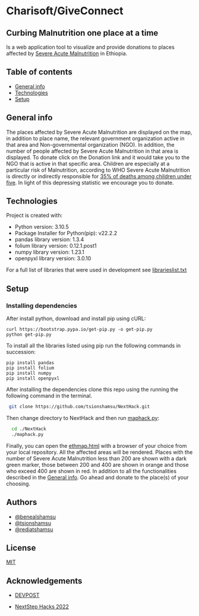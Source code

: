 # Charisoft/GiveConnect

## Curbing Malnutrition one place at a time
Is a web application tool to visualize and provide donations to places
affected by [Severe Acute
Malnutrition](https://apps.who.int/nutrition/topics/severe_malnutrition/en/index.html)
   in Ethiopia.

## Table of contents
* [General info](#general-info)
* [Technologies](#technologies)
* [Setup](#setup)

## General info
The places affected by Severe Acute Malnutrition are displayed on the
map, in addition to place name, the relevant government organization
active in that area and  Non-governmental organization (NGO). In
addition, the number of people affected by Severe Acute Malnutrition in
that area is displayed. To donate click on the Donation link and it
would take you to the NGO that is active in that specific area. Children
 are especially at a particular risk of Malnutrition, according to WHO
Severe Acute Malnutrition is directly or indirectly responsible for [35%
 of deaths among children under
five](https://apps.who.int/nutrition/topics/severe_malnutrition/en/index.html).
 In light of this depressing statistic we encourage you to donate.

## Technologies
Project is created with:
* Python version: 3.10.5
* Package Installer for Python(pip): v22.2.2
* pandas library version: 1.3.4
* folium library version: 0.12.1.post1
* numpy library version: 1.23.1
* openpyxl library version: 3.0.10

For a full list of libraries that were used in development see [librarieslist.txt](linktolist)

## Setup
### Installing dependencies
After install python, download and install pip using cURL:
```
curl https://bootstrap.pypa.io/get-pip.py -o get-pip.py
python get-pip.py
```
To install all the libraries listed using pip run the following commands in succession:
```
pip install pandas
pip install folium
pip install numpy
pip install openpyxl
```
After installing the dependencies clone this repo using the running the following command in the terminal.
 ```bash
  git clone https://github.com/tsionshamsu/NextHack.git
  ```
Then change directory to NextHack and then run [maphack.py](https://github.com/tsionshamsu/NextHack/blob/main/maphack.py):
```bash
  cd ./NextHack
  ./maphack.py
  ```
Finally, you can open the [ethmap.html](https://github.com/tsionshamsu/NextHack/blob/main/ethmap.htm) with a browser of your choice from your local repository. All the affected areas will be rendered. Places with the number of Severe Acute Malnutrition less than 200 are shown with a dark green marker, those between 200 and 400 are shown in orange and those who exceed 400 are shown in red. In addition to all the functionalities described in the [General info](#general-info). Go ahead and donate to the place(s) of your choosing.




## Authors

- [@benealshamsu](https://github.com/benLBrook)
- [@tsionshamsu](https://www.github.com/tsionshamsu)
- [@rediatshamsu](https://www.github.com/rediatbrook)


## License

[MIT](https://github.com/tsionshamsu/NextHack/blob/main/LICENSE)


## Acknowledgements

 - [DEVPOST](https://devpost.com/)

 - [NextStep Hacks 2022](https://nextstep2022.devpost.com/?ref_feature=challenge&ref_medium=your-open-hackathons&ref_content=Submissions+open)
